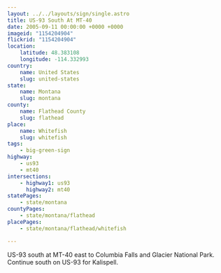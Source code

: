 ```yaml
---
layout: ../../layouts/sign/single.astro
title: US-93 South At MT-40
date: 2005-09-11 00:00:00 +0000 +0000
imageid: "1154204904"
flickrid: "1154204904"
location:
    latitude: 48.383108
    longitude: -114.332993
country:
    name: United States
    slug: united-states
state:
    name: Montana
    slug: montana
county:
    name: Flathead County
    slug: flathead
place:
    name: Whitefish
    slug: whitefish
tags:
    - big-green-sign
highway:
    - us93
    - mt40
intersections:
    - highway1: us93
      highway2: mt40
statePages:
    - state/montana
countyPages:
    - state/montana/flathead
placePages:
    - state/montana/flathead/whitefish

---
```

US-93 south at MT-40 east to Columbia Falls and Glacier National Park.  Continue south on US-93 for Kalispell.